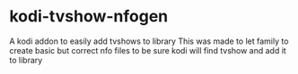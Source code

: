 # kodi-tvshow-nfogen
A kodi addon to easily add tvshows to library
This was made to let family to create basic but correct nfo files to be sure kodi will find tvshow and add it to library 
